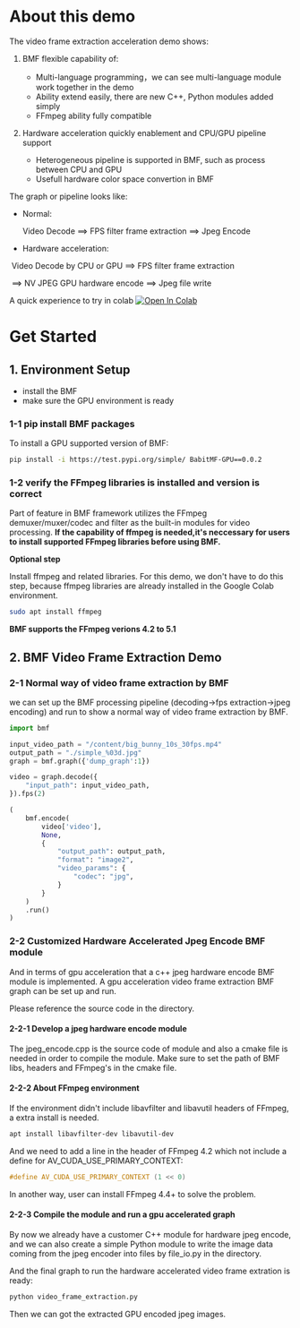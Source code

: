 # About this demo

The video frame extraction acceleration demo shows:
1. BMF flexible capability of:

   *   Multi-language programming，we can see multi-language module work together in the demo
   *   Ability extend easily, there are new C++, Python modules added simply
   *   FFmpeg ability fully compatible

2. Hardware acceleration quickly enablement and CPU/GPU pipeline support

   *   Heterogeneous pipeline is supported in BMF, such as process between CPU and GPU
   *   Usefull hardware color space convertion in BMF

   

The graph or pipeline looks like:

* Normal:

  Video Decode  ==> FPS filter frame extraction ==> Jpeg Encode

* Hardware acceleration:

​		Video Decode by CPU or GPU ==> FPS filter frame extraction

​         ==> NV JPEG GPU hardware encode ==> Jpeg file write



A quick experience to try in colab [![Open In Colab](https://colab.research.google.com/assets/colab-badge.svg)](https://colab.research.google.com/github/BabitMF/bmf/blob/master/bmf/demo/video_frame_extraction/video_frame_extraction_acceleration.ipynb)



# Get Started

## 1. Environment Setup
*   install the BMF
*   make sure the GPU environment is ready



### 1-1 pip install BMF packages

To install a GPU supported version of BMF:

```bash
pip install -i https://test.pypi.org/simple/ BabitMF-GPU==0.0.2
```

### 1-2 verify the FFmpeg libraries is installed and version is correct

Part of feature in BMF framework utilizes the FFmpeg demuxer/muxer/codec and filter as the built-in modules for video processing. **If the capability of ffmpeg is needed,it's neccessary for users to install supported FFmpeg libraries before using BMF.**

**Optional step**

Install ffmpeg and related libraries. For this demo, we don't have to do this step, because ffmpeg libraries are already installed in the Google Colab environment.

```bash
sudo apt install ffmpeg
```


**BMF supports the FFmpeg verions 4.2 to 5.1**



## 2. BMF Video Frame Extraction Demo
### 2-1 Normal way of video frame extraction by BMF

we can set up the BMF processing pipeline (decoding->fps extraction->jpeg encoding) and run to show a normal way of video frame extraction by BMF.

```python
import bmf

input_video_path = "/content/big_bunny_10s_30fps.mp4"
output_path = "./simple_%03d.jpg"
graph = bmf.graph({'dump_graph':1})

video = graph.decode({
    "input_path": input_video_path,
}).fps(2)

(
    bmf.encode(
        video['video'],
        None,
        {
            "output_path": output_path,
            "format": "image2",
            "video_params": {
                "codec": "jpg",
            }
        }
    )
    .run()
)
```



### 2-2 Customized Hardware Accelerated Jpeg Encode BMF module

And in terms of gpu acceleration that a c++ jpeg hardware encode BMF module is implemented. A gpu acceleration video frame extraction BMF graph can be set up and run.

Please reference the source code in the directory.

#### 2-2-1 Develop a jpeg hardware encode module

The jpeg_encode.cpp is the source code of module and also a cmake file is needed in order to compile the module.
Make sure to set the path of BMF libs, headers and FFmpeg's in the cmake file.

#### 2-2-2 About FFmpeg environment
If the environment didn't include libavfilter and libavutil headers of FFmpeg, a extra install is needed.

```bash
apt install libavfilter-dev libavutil-dev
```

And we need to add a line in the header of FFmpeg 4.2 which not include a define for AV_CUDA_USE_PRIMARY_CONTEXT:

```c++
#define AV_CUDA_USE_PRIMARY_CONTEXT (1 << 0)
```

 In another way, user can install FFmpeg 4.4+ to solve the problem.

#### 2-2-3 Compile the module and run a gpu accelerated graph

By now we already have a customer C++ module for hardware jpeg encode, and we can also create a simple Python module to write the image data coming from the jpeg encoder into files by file_io.py in the directory.

And the final graph to run the hardware accelerated video frame extration is ready:

```bash
python video_frame_extraction.py
```

Then we can got the extracted GPU encoded jpeg images.


